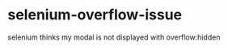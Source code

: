 selenium-overflow-issue
=======================

selenium thinks my modal is not displayed with overflow:hidden
